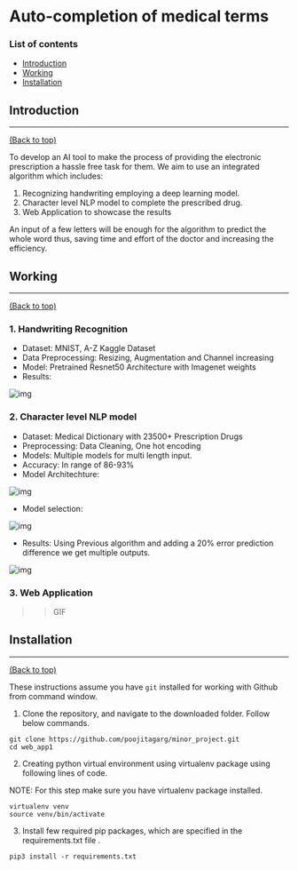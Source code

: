 # Auto-completion of medical terms

### List of contents

- [Introduction](#introduction)
- [Working](#working)
- [Installation](#installation)

## Introduction
---
[(Back to top)](#list-of-contents)

To develop an AI tool to make the process of providing the electronic prescription a hassle free task for them. We aim to use an integrated algorithm which includes:

1. Recognizing handwriting employing a deep learning model.
2. Character level NLP model to complete the prescribed drug.
3. Web Application to showcase the results

An input of a few letters will be enough for the algorithm to predict the whole word thus, saving time and effort of the doctor and increasing the efficiency. 

## Working
---
[(Back to top)](#list-of-contents)
### 1. Handwriting Recognition
- Dataset: MNIST, A-Z Kaggle Dataset
- Data Preprocessing: Resizing, Augmentation and Channel increasing
- Model: Pretrained Resnet50 Architecture with Imagenet weights
- Results:

![img](https://imgur.com/HEI9C10.png)

### 2. Character level NLP model
- Dataset: Medical Dictionary with 23500+ Prescription Drugs
- Preprocessing: Data Cleaning, One hot encoding 
- Models: Multiple models for multi length input.
- Accuracy: In range of 86-93%
- Model Architechture:

![img](https://imgur.com/fn9S9Tp.png)

- Model selection:

![img](https://imgur.com/gxzjhq5.png)

- Results: Using Previous algorithm and adding a 20% error prediction difference we get multiple outputs.

![img](https://imgur.com/c6SyTEn.png)

### 3. Web Application
>>GIF

## Installation
---
[(Back to top)](#list-of-contents)

These instructions assume you have `git` installed for working with Github from command window.

1. Clone the repository, and navigate to the downloaded folder. Follow below commands.
```
git clone https://github.com/poojitagarg/minor_project.git
cd web_app1

```

2. Creating python virtual environment using virtualenv package using following lines of code.

NOTE: For this step make sure you have virtualenv package installed.

```
virtualenv venv
source venv/bin/activate

```

3. Install few required pip packages, which are specified in the requirements.txt file .
```
pip3 install -r requirements.txt

```






